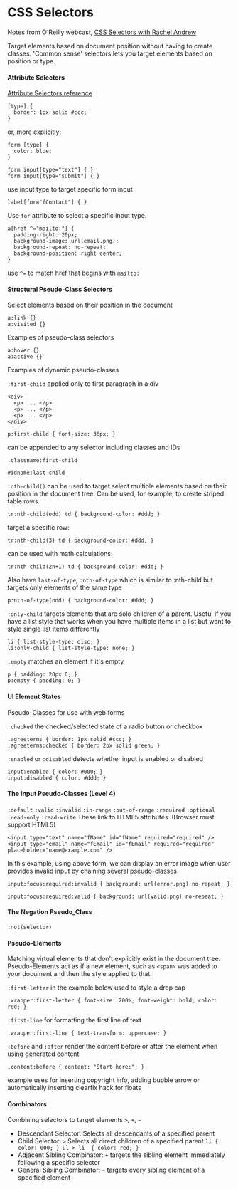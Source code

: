 # CSS Selectors

Notes from O'Reilly webcast, [CSS Selectors with Rachel Andrew](https://event.on24.com/eventRegistration/EventLobbyServlet?target=lobby20.jsp&eventid=1013158&sessionid=1&key=F1BE14FF965B659861E1033DF49568F5&eventuserid=121203768)

Target elements based on document position without having to create classes.
'Common sense' selectors lets you target elements based on position or type.

#### Attribute Selectors

[Attribute Selectors reference](https://developer.mozilla.org/en-US/docs/Web/CSS/Attribute_selectors)

```
[type] {
  border: 1px solid #ccc;
}
```
or, more explicitly:
```
form [type] {
  color: blue;
}
```

```
form input[type="text"] { }
form input[type="submit"] { }
```
use input type to target specific form input


```
label[for="fContact"] { }
```
Use `for` attribute to select a specific input type.

```
a[href ^="mailto:"] {
  padding-right: 20px;
  background-image: url(email.png);
  background-repeat: no-repeat;
  background-position: right center;
}
```
use `^=` to match href that begins with `mailto:`

#### Structural Pseudo-Class Selectors

Select elements based on their position in the document

```
a:link {}
a:visited {}
```
Examples of pseudo-class selectors


```
a:hover {}
a:active {}
```
Examples of dynamic pseudo-classes


`:first-child` applied only to first paragraph in a div
```
<div>
  <p> ... </p>
  <p> ... </p>
  <p> ... </p>
</div>
```

```
p:first-child { font-size: 36px; }
```

can be appended to any selector including classes and IDs

```
.classname:first-child
```

```
#idname:last-child
```

`:nth-child()` can be used to target select multiple elements based on their position in the document tree. Can be used, for example, to create striped table rows.

```
tr:nth-child(odd) td { background-color: #ddd; }
```

target a specific row:
```
tr:nth-child(3) td { background-color: #ddd; }
```

can be used with math calculations:
```
tr:nth-child(2n+1) td { background-color: #ddd; }
```

Also have `last-of-type`, `:nth-of-type` which is similar to :nth-child but targets only elements of the same type
```
p:nth-of-type(odd) { background-color: #ddd; }
```


`:only-child` targets elements that are solo children of a parent. Useful if you have a list style that works when you have multiple items in a list but want to style single list items differently

```
li { list-style-type: disc; }
li:only-child { list-style-type: none; }
```

`:empty` matches an element if it's empty

```
p { padding: 20px 0; }
p:empty { padding: 0; }
```

#### UI Element States

Pseudo-Classes for use with web forms

`:checked` the checked/selected state of a radio button or checkbox
```
.agreeterms { border: 1px solid #ccc; }
.agreeterms:checked { border: 2px solid green; }
```

`:enabled` or `:disabled` detects whether input is enabled or disabled
```
input:enabled { color: #000; }
input:disabled { color: #ddd; }
```

#### The Input Pseudo-Classes (Level 4)

`:default`
`:valid`
`:invalid`
`:in-range`
`:out-of-range`
`:required`
`:optional`
`:read-only`
`:read-write`
These link to HTML5 attributes. (Browser must support HTML5)

```
<input type="text" name="fName" id="fName" required="required" />
<input type="email" name="fEmail" id="fEmail" required="required" placeholder="name@example.com" />
```

In this example, using above form, we can display an error image when user provides invalid input by chaining several pseudo-classes
```
input:focus:required:invalid { background: url(error.png) no-repeat; }
```
```
input:focus:required:valid { background: url(valid.png) no-repeat; }
```

#### The Negation Pseudo_Class

`:not(selector)`


#### Pseudo-Elements

Matching virtual elements that don't explicitly exist in the document tree. Pseudo-Elements act as if a new element, such as `<span>` was added to your document and then the style applied to that.

`:first-letter` in the example below used to style a drop cap

```
.wrapper:first-letter { font-size: 200%; font-weight: bold; color: red; }
```

`:first-line` for formatting the first line of text

```
.wrapper:first-line { text-transform: uppercase; }
```

`:before` and `:after` render the content before or after the element when using generated content
```
.content:before { content: "Start here:"; }
```
example uses for inserting copyright info, adding bubble arrow or automatically inserting clearfix hack for floats


#### Combinators

Combining selectors to target elements
`>`, `+`, `~`
* Descendant Selector: Selects all descendants of a specified parent
* Child Selector: `>` Selects all direct children of a specified parent `li { color: 000; } ul > li  { color: red; }`
* Adjacent Sibling Combinator: `+` targets the sibling element immediately following a specific selector
* General Sibling Combinator: `~` targets every sibling element of a specified element
